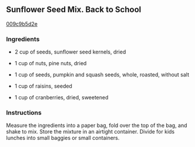 ## Sunflower Seed Mix. Back to School

[009c9b5d2e](http://www.food.com/recipe/sunflower-seed-mix-back-to-school-244135)

### Ingredients

 - 2 cup of seeds, sunflower seed kernels, dried

 - 1 cup of nuts, pine nuts, dried

 - 1 cup of seeds, pumpkin and squash seeds, whole, roasted, without salt

 - 1 cup of raisins, seeded

 - 1 cup of cranberries, dried, sweetened

### Instructions

Measure the ingredients into a paper bag, fold over the top of the bag, and shake to mix. Store the mixture in an airtight container. Divide for kids lunches into small baggies or small containers.